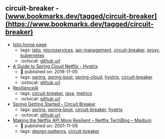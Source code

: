 circuit-breaker - [www.bookmarks.dev/tagged/circuit-breaker](https://www.bookmarks.dev/tagged/circuit-breaker)
---
* [Istio home page](https://istio.io/)
    * tags: [istio](../tags/istio.md), [microservices](../tags/microservices.md), [api-management](../tags/api-management.md), [circuit-breaker](../tags/circuit-breaker.md), [proxy](../tags/proxy.md), [kubernetes](../tags/kubernetes.md)
    * :octocat: [github url](https://github.com/istio/istio)
* [A Guide to Spring Cloud Netflix - Hystrix](https://www.baeldung.com/spring-cloud-netflix-hystrix)
    * :calendar: published on: 2018-11-05
    * tags: [spring](../tags/spring.md), [spring-boot](../tags/spring-boot.md), [spring-cloud](../tags/spring-cloud.md), [hystrix](../tags/hystrix.md), [circuit-breaker](../tags/circuit-breaker.md)
    * :octocat: [github url](https://github.com/eugenp/tutorials/tree/master/spring-cloud/spring-cloud-hystrix)
* [Resilience4j](https://github.com/resilience4j/resilience4j)
    * tags: [circuit-breaker](../tags/circuit-breaker.md), [java](../tags/java.md), [metrics](../tags/metrics.md)
    * :octocat: [github url](https://github.com/resilience4j/resilience4j)
* [Spring Getting Started - Circuit Breaker](https://spring.io/guides/gs/circuit-breaker/)
    * tags: [spring](../tags/spring.md), [spring-boot](../tags/spring-boot.md), [circuit-breaker](../tags/circuit-breaker.md), [hystrix](../tags/hystrix.md)
    * :octocat: [github url](https://github.com/spring-guides/gs-circuit-breaker)
* [Making the Netflix API More Resilient – Netflix TechBlog – Medium](https://medium.com/netflix-techblog/making-the-netflix-api-more-resilient-a8ec62159c2d)
    * :calendar: published on: 2001-11-08
    * tags: [design-patterns](../tags/design-patterns.md), [circuit-breaker](../tags/circuit-breaker.md)

